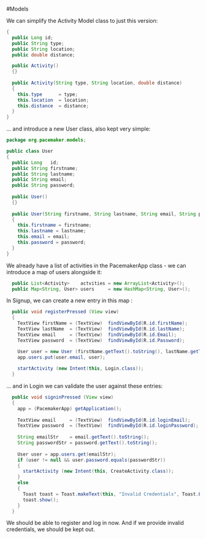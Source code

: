 #Models

We can simplify the Activity Model class to just this version:

~~~java
{
  public Long id;
  public String type;
  public String location;
  public double distance;

  public Activity()
  {}
  
  public Activity(String type, String location, double distance)
  {
    this.type      = type;
    this.location  = location;
    this.distance  = distance;
  }
}
~~~

... and introduce a new User class, also kept very simple:

~~~java
package org.pacemaker.models;

public class User 
{
  public Long   id;
  public String firstname;
  public String lastname;
  public String email;
  public String password;
 
  public User()
  {}
  
  public User(String firstname, String lastname, String email, String password)
  {
    this.firstname = firstname;
    this.lastname = lastname;
    this.email = email;
    this.password = password;
  } 
}
~~~

We already have a list of activities in the PacemakerApp class - we can introduce a map of users alongside it:

~~~java
  public List<Activity>    actvities = new ArrayList<Activity>();
  public Map<String, User> users     = new HashMap<String, User>();
~~~

In Signup, we can create a new entry in this map :

~~~java
  public void registerPressed (View view) 
  {
    TextView firstName = (TextView)  findViewById(R.id.firstName);
    TextView lastName  = (TextView)  findViewById(R.id.lastName);
    TextView email     = (TextView)  findViewById(R.id.Email);
    TextView password  = (TextView)  findViewById(R.id.Password);

    User user = new User (firstName.getText().toString(), lastName.getText().toString(), email.getText().toString(), password.getText().toString());
    app.users.put(user.email, user);
    
    startActivity (new Intent(this, Login.class));
  }
~~~

... and in Login we can validate the user against these entries:

~~~java
  public void signinPressed (View view) 
  {
    app = (PacemakerApp) getApplication();
    
    TextView email     = (TextView)  findViewById(R.id.loginEmail);
    TextView password  = (TextView)  findViewById(R.id.loginPassword);
    
    String emailStr    = email.getText().toString();
    String passwordStr = password.getText().toString();
    
    User user = app.users.get(emailStr);
    if (user != null && user.password.equals(passwordStr))
    {
      startActivity (new Intent(this, CreateActivity.class));
    }
    else
    {
      Toast toast = Toast.makeText(this, "Invalid Credentials", Toast.LENGTH_SHORT);
      toast.show();
    }
  }
~~~

We should be able to register and log in now. And if we provide invalid credentials, we should be kept out.



